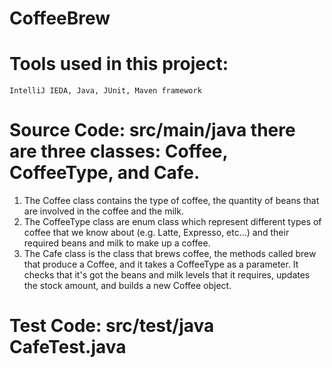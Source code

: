 # CoffeeBrew

# Tools used in this project:

    IntelliJ IEDA, Java, JUnit, Maven framework

# Source Code: src/main/java there are three classes: Coffee, CoffeeType, and Cafe.

1. The Coffee class contains the type of coffee, the quantity of beans that are involved in the coffee and the milk.
2. The CoffeeType class are enum class which represent different types of coffee that we know about (e.g. Latte, Expresso, etc...) and their required beans and milk to make up a coffee.
3. The Cafe class is the class that brews coffee, the methods called brew that produce a Coffee,
and it takes a CoffeeType as a parameter. It checks that it's got the beans and milk levels that it requires, updates the stock amount, and builds a new Coffee object.

# Test Code: src/test/java CafeTest.java



 
